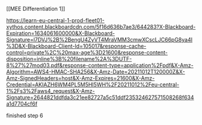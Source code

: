 [[MEE Differentiation 1]]

https://learn-eu-central-1-prod-fleet01-xythos.content.blackboardcdn.com/5f16d636b7ae3/644283?X-Blackboard-Expiration=1634061600000&X-Blackboard-Signature=l7DVJ%2B%2BengU4ZyVT4MraVMM3cmwXCscLJC66pG8ya4I%3D&X-Blackboard-Client-Id=105017&response-cache-control=private%2C%20max-age%3D21600&response-content-disposition=inline%3B%20filename%2A%3DUTF-8%27%27mod03.pdf&response-content-type=application%2Fpdf&X-Amz-Algorithm=AWS4-HMAC-SHA256&X-Amz-Date=20211012T120000Z&X-Amz-SignedHeaders=host&X-Amz-Expires=21600&X-Amz-Credential=AKIAZH6WM4PL5M5HI5WH%2F20211012%2Feu-central-1%2Fs3%2Faws4_request&X-Amz-Signature=2644821ddfda3c21ee82727a5c51ddf235324627571508268f634a1d7704cf6f

finished step 6